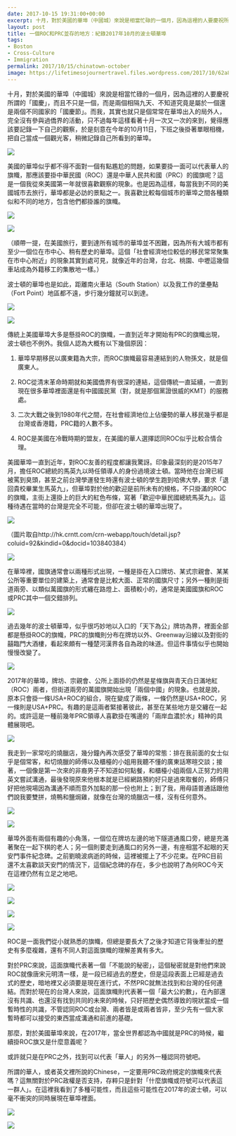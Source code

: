 ```yaml
---
date: 2017-10-15 19:31:00+00:00
excerpt: 十月，對於美國的華埠（中國城）來說是相當忙碌的一個月，因為這裡的人要慶祝所謂的「國慶」，而且不只是一個，而是兩個相隔九天、不知道究竟是屬於一個還是兩個不同國家的「國慶節」。而我，其實也就只是個常常在華埠出入的局外人，完全沒有參與過僑界的活動，只不過每年這樣看著十月一次又一次的來到，覺得應該要記錄一下自己的觀察，於是刻意在今年的10月11日，下班之後掛著單眼相機，把自己當成一個觀光客，稍微記錄自己所看到的華埠。
layout: post
title: 一個ROC和PRC並存的地方：紀錄2017年10月的波士頓華埠
tags:
- Boston
- Cross-Culture
- Immigration
permalink: 2017/10/15/chinatown-october
image: https://lifetimesojournertravel.files.wordpress.com/2017/10/62a86-img_1736.jpg
---
```


十月，對於美國的華埠（中國城）來說是相當忙碌的一個月，因為這裡的人要慶祝所謂的「國慶」，而且不只是一個，而是兩個相隔九天、不知道究竟是屬於一個還是兩個不同國家的「國慶節」。而我，其實也就只是個常常在華埠出入的局外人，完全沒有參與過僑界的活動，只不過每年這樣看著十月一次又一次的來到，覺得應該要記錄一下自己的觀察，於是刻意在今年的10月11日，下班之後掛著單眼相機，把自己當成一個觀光客，稍微記錄自己所看到的華埠。







[![](https://lifetimesojournertravel.files.wordpress.com/2017/10/62a86-img_1736.jpg)](https://lifetimesojournertravel.files.wordpress.com/2017/10/62a86-img_1736.jpg)







美國的華埠似乎都不得不面對一個有點尷尬的問題，如果要掛一面可以代表華人的旗幟，那應該要掛中華民國（ROC）還是中華人民共和國（PRC）的國旗呢？這是一個我從來美國第一年就很喜歡觀察的現象。也是因為這樣，每當我到不同的美國城市去旅行，華埠都是必訪的景點之一。我喜歡比較每個城市的華埠之間各種類似和不同的地方，包含他們都掛誰的旗幟。







[![](https://lifetimesojournertravel.files.wordpress.com/2017/10/b28e7-img_1749.jpg)](https://lifetimesojournertravel.files.wordpress.com/2017/10/b28e7-img_1749.jpg)







[![](https://lifetimesojournertravel.files.wordpress.com/2017/10/ba51b-img_1743.jpg)](https://lifetimesojournertravel.files.wordpress.com/2017/10/ba51b-img_1743.jpg)







（順帶一提，在美國旅行，要到達所有城市的華埠並不困難，因為所有大城市都有至少一個位在市中心、稍有歷史的華埠。這個「社會經濟地位較低的移民常常聚集在市中心附近」的現象其實到處可見，就像近年的台灣，台北、桃園、中壢這幾個車站成為外籍移工的集散地一樣。）







波士頓的華埠也是如此，距離南火車站（South Station）以及我工作的堡壘點（Fort Point）地區都不遠，步行幾分鐘就可以到達。







[![](https://lifetimesojournertravel.files.wordpress.com/2017/10/77c7e-img_1730.jpg)](https://lifetimesojournertravel.files.wordpress.com/2017/10/77c7e-img_1730.jpg)







[![](https://lifetimesojournertravel.files.wordpress.com/2017/10/74990-img_1747.jpg)](https://lifetimesojournertravel.files.wordpress.com/2017/10/74990-img_1747.jpg)







傳統上美國華埠大多是懸掛ROC的旗幟，一直到近年才開始有PRC的旗幟出現，波士頓也不例外。我個人認為大概有以下幾個原因：








 	
  1. 華埠早期移民以廣東籍為大宗，而ROC旗幟最容易連結到的人物孫文，就是個廣東人。

 	
  2. ROC從清末革命時期就和美國僑界有很深的連結，這個傳統一直延續，一直到現在很多華埠裡面還是有中國國民黨（對，就是那個黨證很威的KMT）的服務處。

 	
  3. 二次大戰之後到1980年代之間，在社會經濟地位上佔優勢的華人移民幾乎都是台灣或香港籍，PRC籍的人數不多。

 	
  4. ROC是美國在冷戰時期的盟友，在美國的華人選擇認同ROC似乎比較合情合理。




美國華埠一直到近年，對ROC友善的程度都讓我驚訝。印象最深刻的是2015年7月，擔任ROC總統的馬英九以時任領導人的身份過境波士頓。當時他在台灣已經被罵到臭頭，甚至之前台灣學運發生時還有波士頓的學生跑到哈佛大學，要求「退回貴校畢業生馬英九」，但華埠對於他的歡迎是前所未有的規格，不只掛滿的ROC的旗幟，主街上還掛上的巨大的紅色布條，寫著「歡迎中華民國總統馬英九」。這種待遇在當時的台灣是完全不可能，但卻在波士頓的華埠出現了。







[![](http://hkpic.crntt.com/upload/201507/12/103840395.JPG)](http://hkpic.crntt.com/upload/201507/12/103840395.JPG)




（圖片取自http://hk.crntt.com/crn-webapp/touch/detail.jsp?coluid=92&kindid=0&docid=103840384）










[![](https://lifetimesojournertravel.files.wordpress.com/2017/10/1d2fd-img_1728.jpg)](https://lifetimesojournertravel.files.wordpress.com/2017/10/1d2fd-img_1728.jpg)







在華埠裡，國旗通常會以兩種形式出現，一種是掛在入口牌坊、某式宗親會、某某公所等重要單位的建築上，通常會是比較大面、正常的國旗尺寸；另外一種則是街道兩旁、以類似萬國旗的形式纏在路燈上、面積較小的，通常是美國國旗和ROC或PRC其中一個交錯排列。







[![](https://lifetimesojournertravel.files.wordpress.com/2017/10/674b0-img_1744.jpg)](https://lifetimesojournertravel.files.wordpress.com/2017/10/674b0-img_1744.jpg)







過去幾年的波士頓華埠，似乎很巧妙地以入口的「天下為公」牌坊為界，裡面全部都是懸掛ROC的旗幟，PRC的旗幟則分布在牌坊以外、Greenway沿線以及對街的囍臨門大酒樓，看起來頗有一種楚河漢界各自為政的味道。但這件事情似乎也開始慢慢改變了。







[![](https://lifetimesojournertravel.files.wordpress.com/2017/10/1354e-img_1734.jpg)](https://lifetimesojournertravel.files.wordpress.com/2017/10/1354e-img_1734.jpg)







2017年的華埠，牌坊、宗親會、公所上面掛的仍然是星條旗與青天白日滿地紅（ROC）兩者，但街道兩旁的萬國旗開始出現「兩個中國」的現象。也就是說，原本只會掛一條USA+ROC的組合，現在變成了兩條，一條仍然是USA+ROC，另一條則是USA+PRC。有趣的是這兩者緊接著彼此，甚至在某些地方是交纏在一起的。或許這是一種前幾年PRC領導人喜歡掛在嘴邊的「兩岸血濃於水」精神的具體展現吧。







[![](https://lifetimesojournertravel.files.wordpress.com/2017/10/56b58-img_1729.jpg)](https://lifetimesojournertravel.files.wordpress.com/2017/10/56b58-img_1729.jpg)







我走到一家常吃的燒臘店，幾分鐘內再次感受了華埠的常態：排在我前面的女士似乎是個常客，和切燒臘的師傅以及櫃檯的小姐用我聽不懂的廣東話寒暄交談；接著，一個像是第一次來的非裔男子不知道如何點餐，和櫃檯小姐兩個人正努力的用英文嘗試溝通，最後發現原來他根本就是已經網路預約好只是過來取餐的，師傅只好把他現場因為溝通不順而意外加點的那一份也附上；到了我，用母語普通話跟他們說我要雙拼，燒鴨和鹽焗雞，就像在台灣的燒臘店一樣，沒有任何意外。







[![](https://lifetimesojournertravel.files.wordpress.com/2017/10/40deb-img_1748.jpg)](https://lifetimesojournertravel.files.wordpress.com/2017/10/40deb-img_1748.jpg)







[![](https://lifetimesojournertravel.files.wordpress.com/2017/10/284a2-img_1746.jpg)](https://lifetimesojournertravel.files.wordpress.com/2017/10/284a2-img_1746.jpg)







華埠外面有兩個有趣的小角落，一個位在牌坊左邊的地下隧道通風口旁，總是充滿著聚在一起下棋的老人；另一個則要走到通風口的另外一邊，有座相當不起眼的天安門事件紀念碑。之前劉曉波病逝的時候，這裡被擺上了不少花束。在PRC目前還不太喜歡談天安門的情況下，這個紀念碑的存在，多少也說明了為何ROC今天在這裡仍然有立足之地吧。







[![](https://lifetimesojournertravel.files.wordpress.com/2017/10/13b59-img_1735.jpg)](https://lifetimesojournertravel.files.wordpress.com/2017/10/13b59-img_1735.jpg)







[![](https://lifetimesojournertravel.files.wordpress.com/2017/10/ea740-img_1742.jpg)](https://lifetimesojournertravel.files.wordpress.com/2017/10/ea740-img_1742.jpg)







[![](https://lifetimesojournertravel.files.wordpress.com/2017/10/5010b-img_1737.jpg)](https://lifetimesojournertravel.files.wordpress.com/2017/10/5010b-img_1737.jpg)







[![](https://lifetimesojournertravel.files.wordpress.com/2017/10/baac2-20170719_191126.jpg)](https://lifetimesojournertravel.files.wordpress.com/2017/10/baac2-20170719_191126.jpg)





ROC是一面我們從小就熟悉的旗幟，但總是要長大了之後才知道它背後牽扯的歷史有多麼複雜，還有不同人對這面旗幟的理解差異有多大。

對於PRC來說，這面旗幟代表著一個「不能說的秘密」，這個秘密就是對他們來說ROC就像唐宋元明清一樣，是一段已經過去的歷史，但是這段表面上已經是過去式的歷史，暗地裡又必須要是現在進行式，不然PRC就無法找到和台灣的任何連結。而對於現在的台灣人來說，這面旗幟則代表著一個「最大公約數」，在內部還沒有共識、也還沒有找到共同的未來的時候，只好把歷史偶然導致的現狀當成一個暫時性的共識，不管認同ROC或台灣、兩者皆是或兩者皆非，至少先有一個大家暫時都可以接受的東西當成溝通和前進的基礎。

那麼，對於美國華埠來說，在2017年，當全世界都認為中國就是PRC的時候，繼續掛ROC旗又是什麼意義呢？

或許就只是在PRC之外，找到可以代表「華人」的另外一種認同符號吧。

所謂的華人，或者英文裡所說的Chinese，一定要用PRC政府規定的旗幟來代表嗎？這無關對於PRC政權是否支持，存粹只是針對「什麼旗幟或符號可以代表這一群人」。在這裡我看到了多種可能性，而且這些可能性在2017年的波士頓，可以毫不衝突的同時展現在華埠裡面。


[![](https://lifetimesojournertravel.files.wordpress.com/2017/10/d6858-img_1731.jpg)](https://lifetimesojournertravel.files.wordpress.com/2017/10/d6858-img_1731.jpg)




[![](https://lifetimesojournertravel.files.wordpress.com/2017/10/d0375-img_1740.jpg)](https://lifetimesojournertravel.files.wordpress.com/2017/10/d0375-img_1740.jpg)
